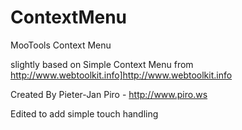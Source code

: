# ContextMenu
MooTools Context Menu

slightly based on Simple Context Menu from http://www.webtoolkit.info]http://www.webtoolkit.info

Created By Pieter-Jan Piro - http://www.piro.ws

Edited to add simple touch handling
